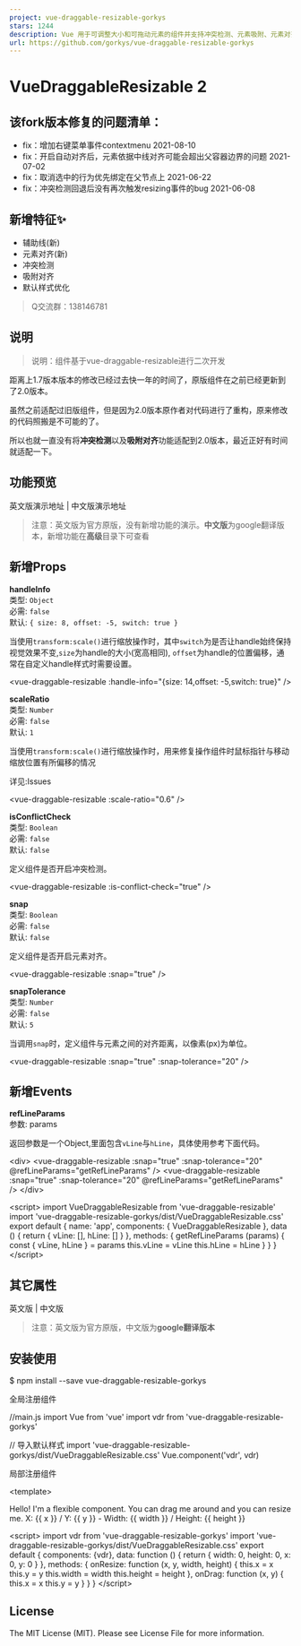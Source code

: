```yaml
---
project: vue-draggable-resizable-gorkys
stars: 1244
description: Vue 用于可调整大小和可拖动元素的组件并支持冲突检测、元素吸附、元素对齐、辅助线
url: https://github.com/gorkys/vue-draggable-resizable-gorkys
---
```


VueDraggableResizable 2
=======================

该fork版本修复的问题清单：
---------------

-   fix：增加右键菜单事件contextmenu 2021-08-10
-   fix：开启自动对齐后，元素依据中线对齐可能会超出父容器边界的问题 2021-07-02
-   fix：取消选中的行为优先绑定在父节点上 2021-06-22
-   fix：冲突检测回退后没有再次触发resizing事件的bug 2021-06-08

新增特征✨
-----

-   辅助线(新)
-   元素对齐(新)
-   冲突检测
-   吸附对齐
-   默认样式优化

> Q交流群：138146781

说明
--

> 说明：组件基于vue-draggable-resizable进行二次开发

距离上1.7版本版本的修改已经过去快一年的时间了，原版组件在之前已经更新到了2.0版本。

虽然之前适配过旧版组件，但是因为2.0版本原作者对代码进行了重构，原来修改的代码照搬是不可能的了。

所以也就一直没有将**冲突检测**以及**吸附对齐**功能适配到2.0版本，最近正好有时间就适配一下。

功能预览
----

英文版演示地址 | 中文版演示地址

> 注意：英文版为官方原版，没有新增功能的演示。**中文版**为google翻译版本，新增功能在**高级**目录下可查看

新增Props
-------

**handleInfo**  
类型: `Object`  
必需: `false`  
默认: `{ size: 8, offset: -5, switch: true }`

当使用`transform:scale()`进行缩放操作时，其中`switch`为是否让handle始终保持视觉效果不变,`size`为handle的大小(宽高相同), `offset`为handle的位置偏移，通常在自定义handle样式时需要设置。

<vue-draggable-resizable :handle-info\="{size: 14,offset: \-5,switch: true}" />

**scaleRatio**  
类型: `Number`  
必需: `false`  
默认: `1`

当使用`transform:scale()`进行缩放操作时，用来修复操作组件时鼠标指针与移动缩放位置有所偏移的情况

详见:Issues

<vue-draggable-resizable :scale-ratio\="0.6" />

**isConflictCheck**  
类型: `Boolean`  
必需: `false`  
默认: `false`

定义组件是否开启冲突检测。

<vue-draggable-resizable :is-conflict-check\="true" />

**snap**  
类型: `Boolean`  
必需: `false`  
默认: `false`

定义组件是否开启元素对齐。

<vue-draggable-resizable :snap\="true" />

**snapTolerance**  
类型: `Number`  
必需: `false`  
默认: `5`

当调用`snap`时，定义组件与元素之间的对齐距离，以像素(px)为单位。

<vue-draggable-resizable :snap\="true" :snap-tolerance\="20" />

新增Events
--------

**refLineParams**  
参数: params  

返回参数是一个Object,里面包含`vLine`与`hLine`，具体使用参考下面代码。

<div\>
  <vue-draggable-resizable :snap="true" :snap-tolerance="20" @refLineParams="getRefLineParams" />
  <vue-draggable-resizable :snap="true" :snap-tolerance="20" @refLineParams="getRefLineParams" />
  <span class="ref-line v-line"
      v-for="item in vLine"
      v-show="item.display"
      :style="{ left: item.position, top: item.origin, height: item.lineLength}"
  />
  <span class="ref-line h-line"
      v-for="item in hLine"
      v-show="item.display"
      :style="{ top: item.position, left: item.origin, width: item.lineLength}"
  />
</div\>

<script\>
import VueDraggableResizable from 'vue-draggable-resizable'
import 'vue-draggable-resizable-gorkys/dist/VueDraggableResizable.css'
export default {
  name: 'app',
  components: {
    VueDraggableResizable
  },
  data () {
    return {
      vLine: \[\],
      hLine: \[\]
    }
  },
  methods: {
    getRefLineParams (params) {
      const { vLine, hLine } \= params
      this.vLine \= vLine
      this.hLine \= hLine
    }
  }
}
</script\>

其它属性
----

英文版 | 中文版

> 注意：英文版为官方原版，中文版为**google翻译版本**

安装使用
----

$ npm install --save vue-draggable-resizable-gorkys

全局注册组件

//main.js
import Vue from 'vue'
import vdr from 'vue-draggable-resizable-gorkys'

// 导入默认样式
import 'vue-draggable-resizable-gorkys/dist/VueDraggableResizable.css'
Vue.component('vdr', vdr)

局部注册组件

<template\>
  <div style\="height: 500px; width: 500px; border: 1px solid red; position: relative;"\>
    <vdr :w\="100" :h\="100" v-on:dragging\="onDrag" v-on:resizing\="onResize" :parent\="true"\>
      <p\>Hello! I'm a flexible component. You can drag me around and you can resize me.<br\>
      X: {{ x }} / Y: {{ y }} - Width: {{ width }} / Height: {{ height }}</p\>
    </vdr\>
    <vdr
      :w\="200"
      :h\="200"
      :parent\="true"
      :debug\="false"
      :min-width\="200"
      :min-height\="200"
      :isConflictCheck\="true"
      :snap\="true"
      :snapTolerance\="20"
    >
    </vdr\>
  </div\>
</template\>

<script\>
import vdr from 'vue-draggable-resizable-gorkys'
import 'vue-draggable-resizable-gorkys/dist/VueDraggableResizable.css'
export default {
  components: {vdr},
  data: function () {
    return {
      width: 0,
      height: 0,
      x: 0,
      y: 0
    }
  },
  methods: {
    onResize: function (x, y, width, height) {
      this.x \= x
      this.y \= y
      this.width \= width
      this.height \= height
    },
    onDrag: function (x, y) {
      this.x \= x
      this.y \= y
    }
  }
}
</script\>

License
-------

The MIT License (MIT). Please see License File for more information.
